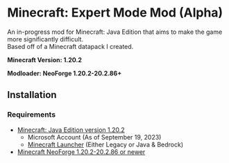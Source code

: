 # Minecraft: Expert Mode Mod (Alpha)
An in-progress mod for Minecraft: Java Edition that aims to make the game more significantly difficult.<br>
Based off of a Minecraft datapack I created.

<b>Minecraft Version: 1.20.2</b>

<b>Modloader: NeoForge 1.20.2-20.2.86+</b>

## Installation
### Requirements
- [Minecraft: Java Edition version 1.20.2](https://www.minecraft.net/)
    - Microsoft Account (As of September 19, 2023)
    - [Minecraft Launcher](https://www.minecraft.net/download) (Either Legacy or Java & Bedrock)
- [Minecraft NeoForge 1.20.2-20.2.86 or newer](https://projects.neoforged.net/neoforged/neoforge)
